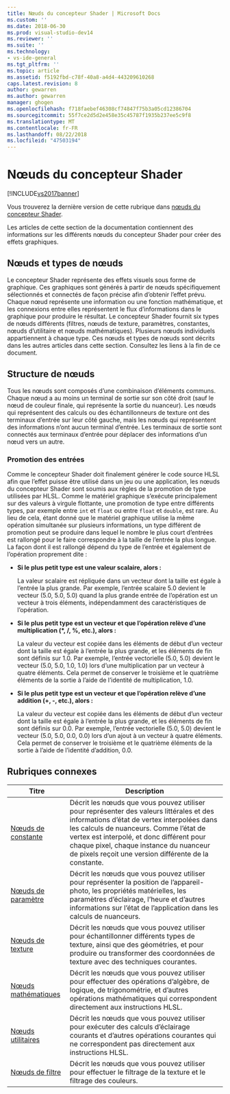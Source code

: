 ```yaml
---
title: Nœuds du concepteur Shader | Microsoft Docs
ms.custom: ''
ms.date: 2018-06-30
ms.prod: visual-studio-dev14
ms.reviewer: ''
ms.suite: ''
ms.technology:
- vs-ide-general
ms.tgt_pltfrm: ''
ms.topic: article
ms.assetid: f5192fbd-c78f-40a8-a4d4-443209610268
caps.latest.revision: 8
author: gewarren
ms.author: gewarren
manager: ghogen
ms.openlocfilehash: f718faebef46308cf74847f75b3a05cd12386704
ms.sourcegitcommit: 55f7ce2d5d2e458e35c45787f1935b237ee5c9f8
ms.translationtype: MT
ms.contentlocale: fr-FR
ms.lasthandoff: 08/22/2018
ms.locfileid: "47503194"
---
```

# <a name="shader-designer-nodes"></a>Nœuds du concepteur Shader
[!INCLUDE[vs2017banner](../includes/vs2017banner.md)]

Vous trouverez la dernière version de cette rubrique dans [nœuds du concepteur Shader](https://docs.microsoft.com/visualstudio/designers/shader-designer-nodes).  
  
Les articles de cette section de la documentation contiennent des informations sur les différents nœuds du concepteur Shader pour créer des effets graphiques.  
  
## <a name="nodes-and-node-types"></a>Nœuds et types de nœuds  
 Le concepteur Shader représente des effets visuels sous forme de graphique. Ces graphiques sont générés à partir de nœuds spécifiquement sélectionnés et connectés de façon précise afin d’obtenir l’effet prévu. Chaque nœud représente une information ou une fonction mathématique, et les connexions entre elles représentent le flux d’informations dans le graphique pour produire le résultat. Le concepteur Shader fournit six types de nœuds différents (filtres, nœuds de texture, paramètres, constantes, nœuds d’utilitaire et nœuds mathématiques). Plusieurs nœuds individuels appartiennent à chaque type. Ces nœuds et types de nœuds sont décrits dans les autres articles dans cette section. Consultez les liens à la fin de ce document.  
  
## <a name="node-structure"></a>Structure de nœuds  
 Tous les nœuds sont composés d’une combinaison d’éléments communs. Chaque nœud a au moins un terminal de sortie sur son côté droit (sauf le nœud de couleur finale, qui représente la sortie du nuanceur). Les nœuds qui représentent des calculs ou des échantillonneurs de texture ont des terminaux d’entrée sur leur côté gauche, mais les nœuds qui représentent des informations n’ont aucun terminal d’entrée. Les terminaux de sortie sont connectés aux terminaux d’entrée pour déplacer des informations d’un nœud vers un autre.  
  
### <a name="promotion-of-inputs"></a>Promotion des entrées  
 Comme le concepteur Shader doit finalement générer le code source HLSL afin que l’effet puisse être utilisé dans un jeu ou une application, les nœuds du concepteur Shader sont soumis aux règles de la promotion de type utilisées par HLSL. Comme le matériel graphique s’exécute principalement sur des valeurs à virgule flottante, une promotion de type entre différents types, par exemple entre `int` et `float` ou entre `float` et `double`, est rare. Au lieu de cela, étant donné que le matériel graphique utilise la même opération simultanée sur plusieurs informations, un type différent de promotion peut se produire dans lequel le nombre le plus court d’entrées est rallongé pour le faire correspondre à la taille de l’entrée la plus longue. La façon dont il est rallongé dépend du type de l’entrée et également de l’opération proprement dite :  
  
-   **Si le plus petit type est une valeur scalaire, alors :**  
  
     La valeur scalaire est répliquée dans un vecteur dont la taille est égale à l’entrée la plus grande. Par exemple, l’entrée scalaire 5.0 devient le vecteur (5.0, 5.0, 5.0) quand la plus grande entrée de l’opération est un vecteur à trois éléments, indépendamment des caractéristiques de l’opération.  
  
-   **Si le plus petit type est un vecteur et que l’opération relève d’une multiplication (\*, /, %, etc.), alors :**  
  
     La valeur du vecteur est copiée dans les éléments de début d’un vecteur dont la taille est égale à l’entrée la plus grande, et les éléments de fin sont définis sur 1.0. Par exemple, l’entrée vectorielle (5.0, 5.0) devient le vecteur (5.0, 5.0, 1.0, 1.0) lors d’une multiplication par un vecteur à quatre éléments. Cela permet de conserver le troisième et le quatrième éléments de la sortie à l’aide de l’identité de multiplication, 1.0.  
  
-   **Si le plus petit type est un vecteur et que l’opération relève d’une addition (+, -, etc.), alors :**  
  
     La valeur du vecteur est copiée dans les éléments de début d’un vecteur dont la taille est égale à l’entrée la plus grande, et les éléments de fin sont définis sur 0.0. Par exemple, l’entrée vectorielle (5.0, 5.0) devient le vecteur (5.0, 5.0, 0.0, 0.0) lors d’un ajout à un vecteur à quatre éléments. Cela permet de conserver le troisième et le quatrième éléments de la sortie à l’aide de l’identité d’addition, 0.0.  
  
## <a name="related-topics"></a>Rubriques connexes  
  
|Titre|Description|  
|-----------|-----------------|  
|[Nœuds de constante](../designers/constant-nodes.md)|Décrit les nœuds que vous pouvez utiliser pour représenter des valeurs littérales et des informations d’état de vertex interpolées dans les calculs de nuanceurs. Comme l’état de vertex est interpolé, et donc différent pour chaque pixel, chaque instance du nuanceur de pixels reçoit une version différente de la constante.|  
|[Nœuds de paramètre](../designers/parameter-nodes.md)|Décrit les nœuds que vous pouvez utiliser pour représenter la position de l’appareil-photo, les propriétés matérielles, les paramètres d’éclairage, l’heure et d’autres informations sur l’état de l’application dans les calculs de nuanceurs.|  
|[Nœuds de texture](../designers/texture-nodes.md)|Décrit les nœuds que vous pouvez utiliser pour échantillonner différents types de texture, ainsi que des géométries, et pour produire ou transformer des coordonnées de texture avec des techniques courantes.|  
|[Nœuds mathématiques](../designers/math-nodes.md)|Décrit les nœuds que vous pouvez utiliser pour effectuer des opérations d’algèbre, de logique, de trigonométrie, et d’autres opérations mathématiques qui correspondent directement aux instructions HLSL.|  
|[Nœuds utilitaires](../designers/utility-nodes.md)|Décrit les nœuds que vous pouvez utiliser pour exécuter des calculs d’éclairage courants et d’autres opérations courantes qui ne correspondent pas directement aux instructions HLSL.|  
|[Nœuds de filtre](../designers/filter-nodes.md)|Décrit les nœuds que vous pouvez utiliser pour effectuer le filtrage de la texture et le filtrage des couleurs.|



